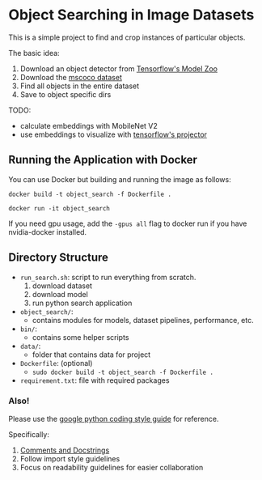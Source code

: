 # Object Searching in Image Datasets
This is a simple project to find and crop instances of particular objects. 

The basic idea:
1. Download an object detector from [Tensorflow's Model Zoo](https://github.com/tensorflow/models/blob/master/research/object_detection/g3doc/detection_model_zoo.md)
2. Download the [mscoco dataset](http://cocodataset.org/#home)
3. Find all objects in the entire dataset
4. Save to object specific dirs


TODO:
- calculate embeddings with MobileNet V2
- use embeddings to visualize with [tensorflow's projector](https://projector.tensorflow.org/)

## Running the Application with Docker
You can use Docker but building and running the image as follows:

```docker build -t object_search -f Dockerfile .```

```docker run -it object_search```

If you need gpu usage, add the `-gpus all` flag to docker run if you have nvidia-docker installed.

## Directory Structure
- `run_search.sh`: script to run everything from scratch.
	1. download dataset
	2. download model
	3. run python search application
- `object_search/`: 
	- contains modules for models, dataset pipelines, performance, etc. 
- `bin/`:
	- contains some helper scripts
- `data/`: 
	- folder that contains data for project
- `Dockerfile`: (optional)
	- `sudo docker build -t object_search -f Dockerfile .`
- `requirement.txt`: file with required packages

### Also!
Please use the [google python coding style guide](http://google.github.io/styleguide/pyguide.html) for reference. 

Specifically:

1. [Comments and Docstrings](http://google.github.io/styleguide/pyguide.html#38-comments-and-docstrings)
2. Follow import style guidelines
3. Focus on readability guidelines for easier collaboration
